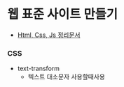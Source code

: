 # 웹 표준 사이트 만들기

+ [Html, Css, Js 정리문서](https://webzz.tistory.com/221)

### CSS

+ text-transform
    + 텍스트 대소문자 사용할때사용